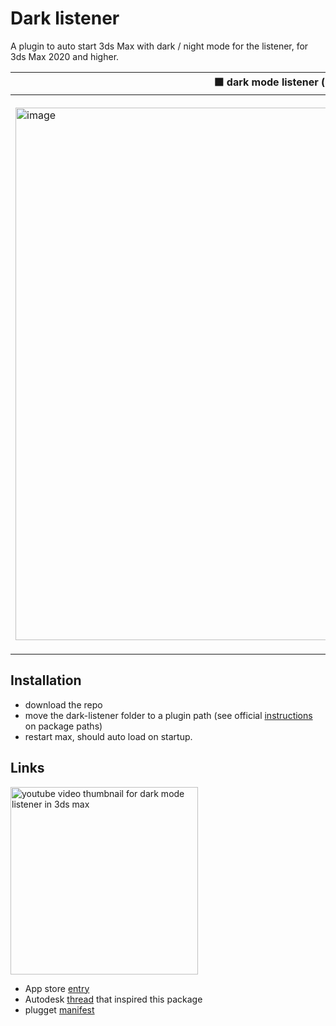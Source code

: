 # Dark listener

A plugin to auto start 3ds Max with dark / night mode for the listener, for 3ds Max 2020 and higher.

|  ⬛ dark mode listener (new) | ⬜ default listener (old) |
| -- | -- |
|  <img width="852" alt="image" src="https://user-images.githubusercontent.com/3758308/228204597-c50fcdaa-36ee-412c-9dd9-bf0bee35f8a7.png"> | <img width="888" alt="image" src="https://user-images.githubusercontent.com/3758308/231442478-c7696ec1-8b5f-4378-8103-ac4af222648f.png"> |

## Installation
- download the repo
- move the dark-listener folder to a plugin path (see official [instructions](https://help.autodesk.com/view/MAXDEV/2023/ENU/?guid=packaging_plugins) on package paths)
- restart max, should auto load on startup.

## Links

[<img width="300" alt="youtube video thumbnail for dark mode listener in 3ds max" src="https://raw.githubusercontent.com/hannesdelbeke/dark-listener-max/main/docs/youtube_thumb.jpg">](https://www.youtube.com/watch?v=OQX9yfGhpSQ)
- App store [entry](https://apps.autodesk.com/3DSMAX/en/Detail/Index?id=166438469803985799&appLang=en&os=Win32_64)
- Autodesk [thread](https://forums.autodesk.com/t5/3ds-max-ideas/listener-window-background-color/idi-p/7653908) that inspired this package
- plugget [manifest](https://github.com/plugget/plugget-pkgs/blob/main/max3ds/dark-listener-plugin/1.0.0.json)
